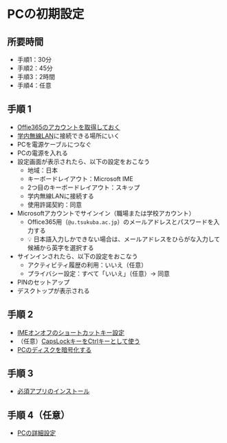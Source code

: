 # PCの初期設定

## 所要時間

* 手順1：30分
* 手順2：45分
* 手順3：2時間
* 手順4：任意

## 手順 1

* [Offie365のアカウントを取得しておく](../onboarding/getting-started.md)
* [学内無線LAN](https://www.cc.tsukuba.ac.jp/wp/service/wireless/)に接続できる場所にいく
* PCを電源ケーブルにつなぐ
* PCの電源を入れる
* 設定画面が表示されたら、以下の設定をおこなう
  * 地域：日本
  * キーボードレイアウト：Microsoft IME
  * 2つ目のキーボードレイアウト：スキップ
  * 学内無線LANに接続する
  * 使用許諾契約：同意
* Microsoftアカウントでサインイン（職場または学校アカウント）
  * Office365用（`@u.tsukuba.ac.jp`）のメールアドレスとパスワードを入力する
  * :bulb: 日本語入力しかできない場合は、メールアドレスをひらがな入力して候補から英字を選択する
* サインインされたら、以下の設定をおこなう
  * アクティビティ履歴の利用：いいえ（任意）
  * プライバシー設定：すべて「いいえ」（任意）→ 同意
* PINのセットアップ
* デスクトップが表示される

## 手順 2

* [IMEオンオフのショートカットキー設定](pc-ime-shortcut.md)
* （任意）[CapsLockキーをCtrlキーとして使う](pc-capslock.md)
* [PCのディスクを暗号化する](pc-bitlocker.md)

## 手順 3

* [必須アプリのインストール](pc-essential-apps.md)

## 手順 4（任意）

* [PCの詳細設定](pc-advanced-settings.md)
